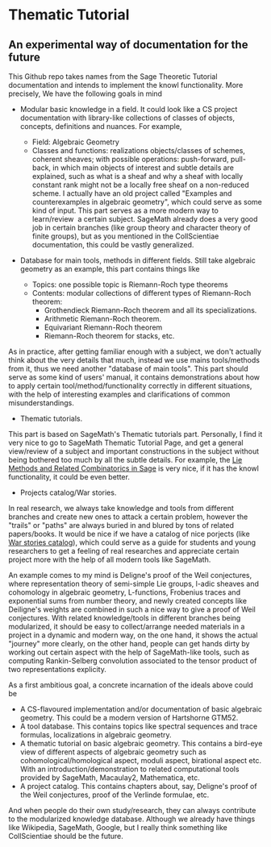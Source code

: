 # Thematic Tutorial
## An experimental way of documentation for the future
This Github repo takes names from the Sage Theoretic Tutorial documentation and intends to implement the knowl functionality. More precisely, We have the following goals in mind

- Modular basic knowledge in a field. It could look like a CS project documentation with library-like collections of classes of objects, concepts, definitions and nuances. For example,    
    - Field: Algebraic Geometry                
    - Classes and functions: realizations objects/classes of schemes, coherent sheaves; with possible operations: push-forward, pull-back, in which main objects of interest and subtle details are explained, such as what is a sheaf and why a sheaf with locally constant rank might not be a locally free sheaf on a non-reduced scheme. I actually have an old project called "Examples and counterexamples in algebraic geometry", which could serve as some kind of input. This part serves as a more modern way to learn/review  a certain subject. SageMath already does a very good job in certain branches (like group theory and character theory of finite groups), but as you mentioned in the CollScientiae documentation, this could be vastly generalized. 
    
- Database for main tools, methods in different fields. Still take algebraic geometry as an example, this part contains things like
    - Topics: one possible topic is Riemann-Roch type theorems
    - Contents: modular collections of different types of Riemann-Roch theorem: 
        - Grothendieck Riemann-Roch theorem and all its specializations.
        - Arithmetic Riemann-Roch theorem.
        - Equivariant Riemann-Roch theorem
        - Riemann-Roch theorem for stacks, etc.

As in practice, after getting familiar enough with a subject, we don't actually think about the very details that much, instead we use mains tools/methods from it, thus we need another "database of main tools". This part should serve as some kind of users' manual, it contains demonstrations about how to apply certain tool/method/functionality correctly in different situations, with the help of interesting examples and clarifications of common misunderstandings. 

- Thematic tutorials.

This part is based on SageMath's Thematic tutorials part. Personally, I find it very nice to go to SageMath Thematic Tutorial Page, and get a general view/review of a subject and important constructions in the subject without being bothered too much by all the subtle details. For example, the [Lie Methods and Related Combinatorics in Sage](https://doc.sagemath.org/html/en/thematic_tutorials/lie.html) is very nice, if it has the knowl functionality, it could be even better. 

- Projects catalog/War stories.

In real research, we always take knowledge and tools from different branches and create new ones to attack a certain problem, however the "trails" or "paths" are always buried in and blured by tons of related papers/books. It would be nice if we have a catalog of nice porjects (like [War stories catalog](http://www.algorist.com/)), which could serve as a guide for students and young researchers to get a feeling of real researches and appreciate certain project more with the help of all modern tools like SageMath. 

An example comes to my mind is Deligne's proof of the Weil conjectures, where representation theory of semi-simple Lie groups, l-adic sheaves and cohomology in algebraic geometry, L-functions, Frobenius traces and exponential sums from number theory, and newly created concepts like Deiligne's weights are combined in such a nice way to give a proof of Weil conjectures. With related knowledge/tools in different branches being modularized, it should be easy to collect/arrange needed materials in a project in a dynamic and modern way, on the one hand, it shows the actual "journey" more clearly, on the other hand, people can get hands dirty by working out certain aspect with the help of SageMath-like tools, such as computing Rankin-Selberg convolution associated to the tensor product of two representations explicity.  


As a first ambitious goal, a concrete incarnation of the ideals above could be
- A CS-flavoured implementation and/or documentation of basic algebraic geometry. This could be a modern version of Hartshorne GTM52.
- A tool database. This contains topics like spectral sequences and trace formulas, localizations in algebraic geometry.
- A thematic tutorial on basic algebraic geometry. This contains a bird-eye view of different aspects of algebraic geometry such as cohomological/homological aspect, moduli aspect, birational aspect etc. With an introduction/demonstration to related computational tools provided by SageMath, Macaulay2, Mathematica, etc.
- A project catalog. This contains chapters about, say, Deligne's proof of the Weil conjectures, proof of the Verlinde formulae, etc. 

And when people do their own study/research, they can always contribute to the modularized knowledge database. Although we already have things like Wikipedia, SageMath, Google, but I really think something like CollScientiae should be the future.
